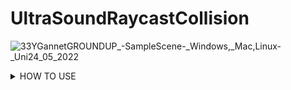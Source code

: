 # UltraSoundRaycastCollision
![33YGannetGROUNDUP_-_SampleScene_-_Windows,_Mac,_Linux_-_Uni24_05_2022](https://user-images.githubusercontent.com/89361982/170090687-8fe135b4-aca4-4072-bc68-361561659832.gif)
<details>
<summary>HOW TO USE </summary>



- YOU set the skin unity model as a trigger object
- You create an cube and attatch the script to it, these will act as colliders
	
	- also add rigid body or ontrigger will not work
- you place the colliders onto the surface of the unity probe and then parent them to it
	- from my understanding the probe is either squareish or circlish with a flatish top so i dont think you would need more then 4 ray objects and you may be able to get away with one because from my undnerstanding even though the tip may be wide you will generally have it flat on the surface but i might be wrong on that
		
	- If you do need multiple rays i could write an external script that takes in all of the distances and then averages them by adding them and dividng by the number of objects collided
	-
- THEN WHEN THE PROBE MAKES CONTACT it will return the distance between the closest surface point on the skin to the current object location
- then you would multiply this distance by the compression ratio of the balistic gel
	- ie if it takes 10 grams to push the probe 1cm into the gel then you would multiply the distance by 10 to get the pressure
	- you could proably find the compression ratio by using one of your force probes and mesuring how much force it takes to push in 1cm or you may have been given those stats when you bought the gel
	- i would assume that probes with larger surface area would have higher compression ratios so you may have to do the test with each probe
  
<details>

